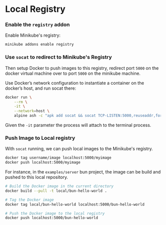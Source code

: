 # Local Registry

### Enable the  `registry` addon

Enable Minikube's registry:

```sh
minikube addons enable registry
```

### Use `socat` to redirect to Minikube's Registry

Then setup Docker to push images to this registry, redirect port `5000` on the
docker virtual machine over to port `5000` on the minikube machine.

Use Docker’s network configuration to instantiate a container on the docker’s host,
and run socat there:

```sh
docker run \
    --rm \
    -it \
    --network=host \
    alpine ash -c "apk add socat && socat TCP-LISTEN:5000,reuseaddr,fork TCP:$(minikube ip):5000"
```

Given the `-it` parameter the process will attach to the terminal process.

### Push Image to Local registry

With `socat` running, we can push local images to the Minikube's registry.

```sh
docker tag username/image localhost:5000/myimage
docker push localhost:5000/myimage
```

For instance, in the `examples/server` bun project, the image can be build and
pushed to this local repository.

```sh
# Build the Docker image in the current directory
docker build --pull -t local/bun-hello-world .

# Tag the Docker image
docker tag local/bun-hello-world localhost:5000/bun-hello-world

# Push the Docker image to the local registry
docker push localhost:5000/bun-hello-world
```
